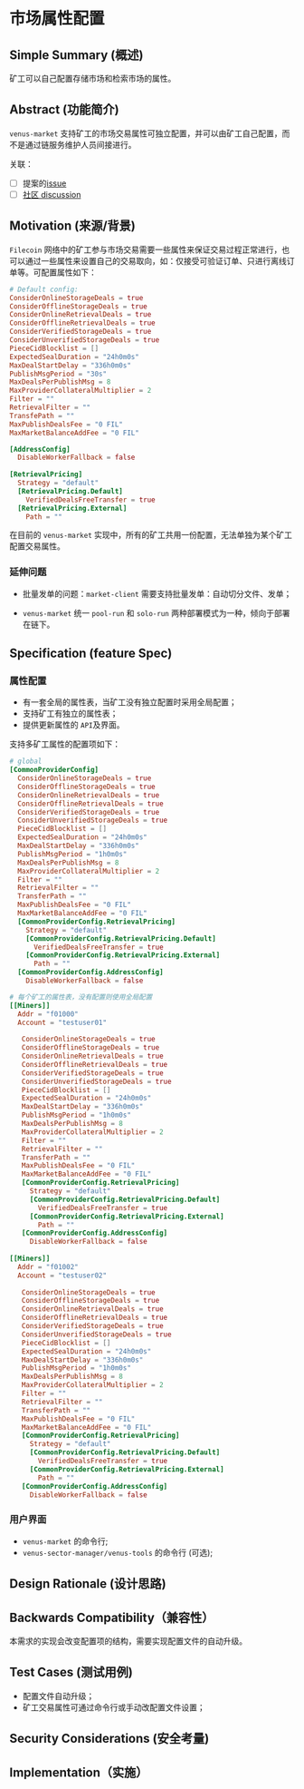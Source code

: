 <!--着重借鉴了 FIP 的模版：[这里](https://raw.githubusercontent.com/filecoin-project/FIPs/master/templates/template_FTP.md)-->

# 市场属性配置

## Simple Summary (概述)

矿工可以自己配置存储市场和检索市场的属性。

## Abstract (功能简介)

`venus-market` 支持矿工的市场交易属性可独立配置，并可以由矿工自己配置，而不是通过链服务维护人员间接进行。

关联：
- [ ] 提案的[issue](https://github.com/filecoin-project/venus/issues/5410)
- [ ] [社区 discussion](https://github.com/filecoin-project/venus/discussions/5425)

## Motivation (来源/背景)

<!--The motivation is critical for new feature design that want to change the product. It should clearly explain why the existing product specification is inadequate to address the problem that this new feature solves.-->
<!--功能设计动机是很重要的。当前现有产品的哪儿些不足，功能需求的来源和背景，等等。在这个 feature（设计）完成后，哪儿些问题会得到解决？-->
`Filecoin` 网络中的矿工参与市场交易需要一些属性来保证交易过程正常进行，也可以通过一些属性来设置自己的交易取向，如：仅接受可验证订单、只进行离线订单等。可配置属性如下：

```toml
# Default config:
ConsiderOnlineStorageDeals = true
ConsiderOfflineStorageDeals = true
ConsiderOnlineRetrievalDeals = true
ConsiderOfflineRetrievalDeals = true
ConsiderVerifiedStorageDeals = true
ConsiderUnverifiedStorageDeals = true
PieceCidBlocklist = []
ExpectedSealDuration = "24h0m0s"
MaxDealStartDelay = "336h0m0s"
PublishMsgPeriod = "30s"
MaxDealsPerPublishMsg = 8
MaxProviderCollateralMultiplier = 2
Filter = ""
RetrievalFilter = ""
TransfePath = ""
MaxPublishDealsFee = "0 FIL"
MaxMarketBalanceAddFee = "0 FIL"

[AddressConfig]
  DisableWorkerFallback = false
  
[RetrievalPricing]
  Strategy = "default"
  [RetrievalPricing.Default]
    VerifiedDealsFreeTransfer = true
  [RetrievalPricing.External]
    Path = ""
```

在目前的 `venus-market` 实现中，所有的矿工共用一份配置，无法单独为某个矿工配置交易属性。


### 延伸问题

- 批量发单的问题：`market-client` 需要支持批量发单：自动切分文件、发单；

- `venus-market` 统一 `pool-run` 和 `solo-run` 两种部署模式为一种，倾向于部署在链下。


## Specification (feature Spec)
<!--The technical specification should describe the syntax and semantics of any new feature. The specification should be detailed enough to allow others to easily translate into product implementations. -->
<!--具体的技术 spec，需要对 feature 的 syntax，semantics 进行描述。Spec 需要能够让别人更容易的按照 spec 去实现这个 feature。-->

### 属性配置

- 有一套全局的属性表，当矿工没有独立配置时采用全局配置；
- 支持矿工有独立的属性表；
- 提供更新属性的 `API`及界面。

支持多矿工属性的配置项如下：
```toml
# global
[CommonProviderConfig]
  ConsiderOnlineStorageDeals = true
  ConsiderOfflineStorageDeals = true
  ConsiderOnlineRetrievalDeals = true
  ConsiderOfflineRetrievalDeals = true
  ConsiderVerifiedStorageDeals = true
  ConsiderUnverifiedStorageDeals = true
  PieceCidBlocklist = []
  ExpectedSealDuration = "24h0m0s"
  MaxDealStartDelay = "336h0m0s"
  PublishMsgPeriod = "1h0m0s"
  MaxDealsPerPublishMsg = 8
  MaxProviderCollateralMultiplier = 2
  Filter = ""
  RetrievalFilter = ""
  TransferPath = ""
  MaxPublishDealsFee = "0 FIL"
  MaxMarketBalanceAddFee = "0 FIL"
  [CommonProviderConfig.RetrievalPricing]
    Strategy = "default"
    [CommonProviderConfig.RetrievalPricing.Default]
      VerifiedDealsFreeTransfer = true
    [CommonProviderConfig.RetrievalPricing.External]
      Path = ""
  [CommonProviderConfig.AddressConfig]
    DisableWorkerFallback = false

# 每个矿工的属性表，没有配置则使用全局配置
[[Miners]]
  Addr = "f01000"
  Account = "testuser01"
  
   ConsiderOnlineStorageDeals = true
   ConsiderOfflineStorageDeals = true
   ConsiderOnlineRetrievalDeals = true
   ConsiderOfflineRetrievalDeals = true
   ConsiderVerifiedStorageDeals = true
   ConsiderUnverifiedStorageDeals = true
   PieceCidBlocklist = []
   ExpectedSealDuration = "24h0m0s"
   MaxDealStartDelay = "336h0m0s"
   PublishMsgPeriod = "1h0m0s"
   MaxDealsPerPublishMsg = 8
   MaxProviderCollateralMultiplier = 2
   Filter = ""
   RetrievalFilter = ""
   TransferPath = ""
   MaxPublishDealsFee = "0 FIL"
   MaxMarketBalanceAddFee = "0 FIL"
   [CommonProviderConfig.RetrievalPricing]
     Strategy = "default"
     [CommonProviderConfig.RetrievalPricing.Default]
       VerifiedDealsFreeTransfer = true
     [CommonProviderConfig.RetrievalPricing.External]
       Path = ""
   [CommonProviderConfig.AddressConfig]
     DisableWorkerFallback = false
      
[[Miners]]
  Addr = "f01002"
  Account = "testuser02"
  
   ConsiderOnlineStorageDeals = true
   ConsiderOfflineStorageDeals = true
   ConsiderOnlineRetrievalDeals = true
   ConsiderOfflineRetrievalDeals = true
   ConsiderVerifiedStorageDeals = true
   ConsiderUnverifiedStorageDeals = true
   PieceCidBlocklist = []
   ExpectedSealDuration = "24h0m0s"
   MaxDealStartDelay = "336h0m0s"
   PublishMsgPeriod = "1h0m0s"
   MaxDealsPerPublishMsg = 8
   MaxProviderCollateralMultiplier = 2
   Filter = ""
   RetrievalFilter = ""
   TransferPath = ""
   MaxPublishDealsFee = "0 FIL"
   MaxMarketBalanceAddFee = "0 FIL"
   [CommonProviderConfig.RetrievalPricing]
     Strategy = "default"
     [CommonProviderConfig.RetrievalPricing.Default]
       VerifiedDealsFreeTransfer = true
     [CommonProviderConfig.RetrievalPricing.External]
       Path = ""
   [CommonProviderConfig.AddressConfig]
     DisableWorkerFallback = false
```

### 用户界面

- `venus-market` 的命令行;
- `venus-sector-manager/venus-tools` 的命令行 (可选);


## Design Rationale (设计思路)
<!--The rationale fleshes out the specification by describing what motivated the design and why particular design decisions were made. It should describe alternate designs that were considered and related work. -->
<!--设计思路基于上面的 spec，描述了设计上的一些选择，以及为什么使用了这些选择。-->

## Backwards Compatibility（兼容性）
<!--All design/feature that introduce backwards incompatibilities must include a section describing these incompatibilities and their severity. The design/feature must explain how the author proposes to deal with these incompatibilities.-->
<!--所有功能设计都需要包含向前兼容性问题的描述。如，有哪儿些和之前版本不兼容的地方，不兼容地方的严重性，等等。功能设计文档需要包含作者如何处理/解决这些不兼容问题。-->

本需求的实现会改变配置项的结构，需要实现配置文件的自动升级。

## Test Cases (测试用例)
<!--Test cases for an implementation. Links to test cases if applicable.-->
<!--测试用例，如果有的话。-->

- 配置文件自动升级；
- 矿工交易属性可通过命令行或手动改配置文件设置；

## Security Considerations (安全考量)
<!--All design/feature must contain a section that discusses the security implications/considerations relevant to the proposed change. Include information that might be important for security discussions, surfaces risks and can be used throughout the life cycle of the proposal. E.g. include security-relevant design decisions, concerns, important discussions, implementation-specific guidance and pitfalls, an outline of threats and risks and how they are being addressed.-->
<!--安全问题，如果有的话。-->

## Implementation（实施）
<!--Include any implementation details that you find may be helpful to elaborate your design. This may be a flow chart, an architecture diagram, system work flow chart.-->
<!--任何有助于展示设计意图的图标，等等都可以添加在这里。-->
